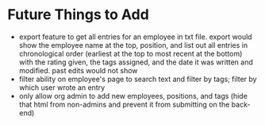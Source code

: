 # Future Things to Add

- export feature to get all entries for an employee in txt file. export would show the employee name at the top, position, and list out all entries in chronological order (earliest at the top to most recent at the bottom) with the rating given, the tags assigned, and the date it was written and modified. past edits would not show
- filter ability on employee's page to search text and filter by tags; filter by which user wrote an entry
- only allow org admin to add new employees, positions, and tags (hide that html from non-admins and prevent it from submitting on the back-end)